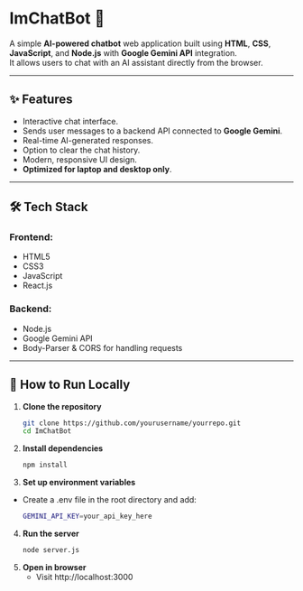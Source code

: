 # ImChatBot 🤖

A simple **AI-powered chatbot** web application built using **HTML**, **CSS**, **JavaScript**, and **Node.js** with **Google Gemini API** integration.  
It allows users to chat with an AI assistant directly from the browser.

---

## ✨ Features

- Interactive chat interface.
- Sends user messages to a backend API connected to **Google Gemini**.
- Real-time AI-generated responses.
- Option to clear the chat history.
- Modern, responsive UI design.
- **Optimized for laptop and desktop only**.

---

## 🛠 Tech Stack

### Frontend:
- HTML5
- CSS3
- JavaScript
- React.js

### Backend:
- Node.js
- Google Gemini API
- Body-Parser & CORS for handling requests
---

## 🚀 How to Run Locally

1. **Clone the repository**
   ```bash
   git clone https://github.com/yourusername/yourrepo.git
   cd ImChatBot
2. **Install dependencies**
   ```bash
   npm install
3. **Set up environment variables**
 - Create a .env file in the root directory and add:
   ```bash
   GEMINI_API_KEY=your_api_key_here
4. **Run the server**
   ```bash
   node server.js
5. **Open in browser**
   - Visit http://localhost:3000 

